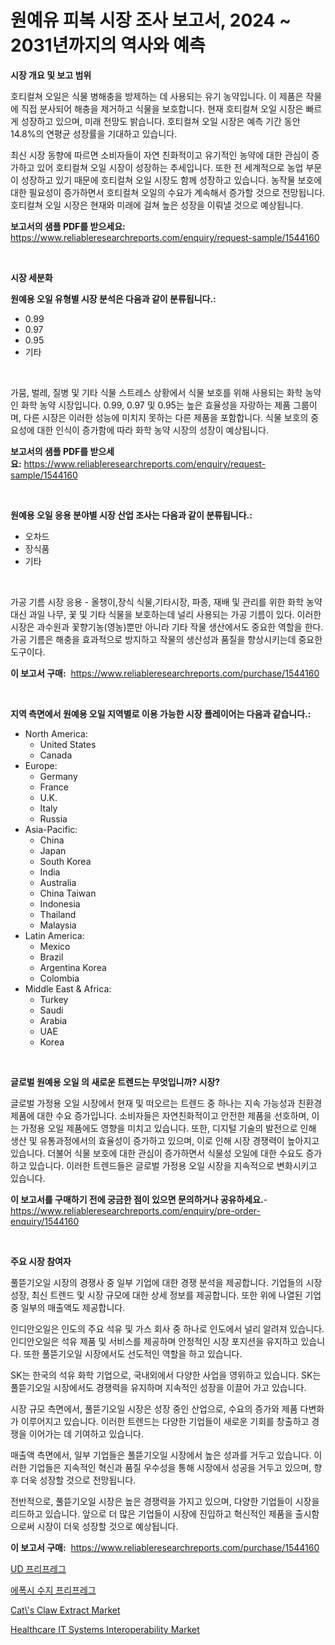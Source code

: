 <p><h1>원예유 피복 시장 조사 보고서, 2024 ~ 2031년까지의 역사와 예측</h1></p><p><strong>시장 개요 및 보고 범위</strong></p>
<p><p>호티컬쳐 오일은 식물 병해충을 방제하는 데 사용되는 유기 농약입니다. 이 제품은 작물에 직접 분사되어 해충을 제거하고 식물을 보호합니다. 현재 호티컬쳐 오일 시장은 빠르게 성장하고 있으며, 미래 전망도 밝습니다. 호티컬쳐 오일 시장은 예측 기간 동안 14.8%의 연평균 성장률을 기대하고 있습니다. </p><p>최신 시장 동향에 따르면 소비자들이 자연 친화적이고 유기적인 농약에 대한 관심이 증가하고 있어 호티컬쳐 오일 시장이 성장하는 추세입니다. 또한 전 세계적으로 농업 부문이 성장하고 있기 때문에 호티컬쳐 오일 시장도 함께 성장하고 있습니다. 농작물 보호에 대한 필요성이 증가하면서 호티컬쳐 오일의 수요가 계속해서 증가할 것으로 전망됩니다. 호티컬쳐 오일 시장은 현재와 미래에 걸쳐 높은 성장을 이뤄낼 것으로 예상됩니다.</p></p>
<p><strong>보고서의 샘플 PDF를 받으세요:</strong> <a href="https://www.reliableresearchreports.com/enquiry/request-sample/1544160">https://www.reliableresearchreports.com/enquiry/request-sample/1544160</a></p>
<p>&nbsp;</p>
<p><strong>시장 세분화</strong></p>
<p><strong>원예용 오일 유형별 시장 분석은 다음과 같이 분류됩니다.:</strong></p>
<p><ul><li>0.99</li><li>0.97</li><li>0.95</li><li>기타</li></ul></p>
<p>&nbsp;</p>
<p><p>가뭄, 벌레, 질병 및 기타 식물 스트레스 상황에서 식물 보호를 위해 사용되는 화학 농약 인 화학 농약 시장입니다. 0.99, 0.97 및 0.95는 높은 효율성을 자랑하는 제품 그룹이며, 다른 시장은 이러한 성능에 미치지 못하는 다른 제품을 포함합니다. 식물 보호의 중요성에 대한 인식이 증가함에 따라 화학 농약 시장의 성장이 예상됩니다.</p></p>
<p><strong>보고서의 샘플 PDF를 받으세요:</strong>&nbsp;<a href="https://www.reliableresearchreports.com/enquiry/request-sample/1544160">https://www.reliableresearchreports.com/enquiry/request-sample/1544160</a></p>
<p>&nbsp;</p>
<p><strong> 원예용 오일 응용 분야별 시장 산업 조사는 다음과 같이 분류됩니다.:</strong></p>
<p><ul><li>오차드</li><li>장식품</li><li>기타</li></ul></p>
<p>&nbsp;</p>
<p><p>가공 기름 시장 응용 - 올챙이,장식 식물,기타시장, 파종, 재배 및 관리를 위한 화학 농약 대신 과일 나무, 꽃 및 기타 식물을 보호하는데 널리 사용되는 가공 기름이 있다. 이러한 시장은 과수원과 꽃향기농(영농)뿐만 아니라 기타 작물 생산에서도 중요한 역할을 한다. 가공 기름은 해충을 효과적으로 방지하고 작물의 생산성과 품질을 향상시키는데 중요한 도구이다.</p></p>
<p><strong>이 보고서 구매:</strong>&nbsp; <a href="https://www.reliableresearchreports.com/purchase/1544160">https://www.reliableresearchreports.com/purchase/1544160</a></p>
<p>&nbsp;</p>
<p><strong>지역 측면에서 원예용 오일 지역별로 이용 가능한 시장 플레이어는 다음과 같습니다.:</strong></p>
<p><ul>
    <li>
        North America:
        <ul>
            <li>United States</li>
            <li>Canada</li>
        </ul>
    </li>
    <li>
        Europe:
        <ul>
            <li>Germany</li>
            <li>France</li>
            <li>U.K.</li>
            <li>Italy</li>
            <li>Russia</li>
        </ul>
    </li>
    <li>
        Asia-Pacific:
        <ul>
            <li>China</li>
            <li>Japan</li>
            <li>South Korea</li>
            <li>India</li>
            <li>Australia</li>
            <li>China Taiwan</li>
            <li>Indonesia</li>
            <li>Thailand</li>
            <li>Malaysia</li>
        </ul>
    </li>
    <li>
        Latin America:
        <ul>
            <li>Mexico</li>
            <li>Brazil</li>
            <li>Argentina Korea</li>
            <li>Colombia</li>
        </ul>
    </li>
    <li>
        Middle East & Africa:
        <ul>
            <li>Turkey</li>
            <li>Saudi</li>
            <li>Arabia</li>
            <li>UAE</li>
            <li>Korea</li>
        </ul>
    </li>
    </ul></p>
<p>&nbsp;</p>
<p><strong>글로벌 원예용 오일 의 새로운 트렌드는 무엇입니까? 시장?</strong></p>
<p><p>글로벌 가정용 오일 시장에서 현재 및 떠오르는 트렌드 중 하나는 지속 가능성과 친환경 제품에 대한 수요 증가입니다. 소비자들은 자연친화적이고 안전한 제품을 선호하며, 이는 가정용 오일 제품에도 영향을 미치고 있습니다. 또한, 디지털 기술의 발전으로 인해 생산 및 유통과정에서의 효율성이 증가하고 있으며, 이로 인해 시장 경쟁력이 높아지고 있습니다. 더불어 식물 보호에 대한 관심이 증가하면서 식물성 오일에 대한 수요도 증가하고 있습니다. 이러한 트렌드들은 글로벌 가정용 오일 시장을 지속적으로 변화시키고 있습니다.</p></p>
<p><strong>이 보고서를 구매하기 전에 궁금한 점이 있으면 문의하거나 공유하세요.</strong>- <a href="https://www.reliableresearchreports.com/enquiry/pre-order-enquiry/1544160">https://www.reliableresearchreports.com/enquiry/pre-order-enquiry/1544160</a></p>
<p>&nbsp;</p>
<p><strong>주요 시장 참여자</strong></p>
<p><p>풀뜯기오일 시장의 경쟁사 중 일부 기업에 대한 경쟁 분석을 제공합니다. 기업들의 시장 성장, 최신 트렌드 및 시장 규모에 대한 상세 정보를 제공합니다. 또한 위에 나열된 기업 중 일부의 매출액도 제공합니다.</p><p>인디안오일은 인도의 주요 석유 및 가스 회사 중 하나로 인도에서 널리 알려져 있습니다. 인디안오일은 석유 제품 및 서비스를 제공하며 안정적인 시장 포지션을 유지하고 있습니다. 또한 풀뜯기오일 시장에서도 선도적인 역할을 하고 있습니다.</p><p>SK는 한국의 석유 화학 기업으로, 국내외에서 다양한 사업을 영위하고 있습니다. SK는 풀뜯기오일 시장에서도 경쟁력을 유지하며 지속적인 성장을 이끌어 가고 있습니다.</p><p>시장 규모 측면에서, 풀뜯기오일 시장은 성장 중인 산업으로, 수요의 증가와 제품 다변화가 이루어지고 있습니다. 이러한 트렌드는 다양한 기업들이 새로운 기회를 창출하고 경쟁을 이어가는 데 기여하고 있습니다.</p><p>매출액 측면에서, 일부 기업들은 풀뜯기오일 시장에서 높은 성과를 거두고 있습니다. 이러한 기업들은 지속적인 혁신과 품질 우수성을 통해 시장에서 성공을 거두고 있으며, 향후 더욱 성장할 것으로 전망됩니다.</p><p>전반적으로, 풀뜯기오일 시장은 높은 경쟁력을 가지고 있으며, 다양한 기업들이 시장을 리드하고 있습니다. 앞으로 더 많은 기업들이 시장에 진입하고 혁신적인 제품을 출시함으로써 시장이 더욱 성장할 것으로 예상됩니다.</p></p>
<p><strong>이 보고서 구매:</strong>&nbsp;&nbsp;<a href="https://www.reliableresearchreports.com/purchase/1544160">https://www.reliableresearchreports.com/purchase/1544160</a></p>
<p><p><a href="https://github.com/CorEmtymerich56566/Market-Research-Report-List-1/blob/main/462177213446.md">UD 프리프레그</a></p><p><a href="https://github.com/GabrielBlanda5656/Market-Research-Report-List-1/blob/main/219929613445.md">에폭시 수지 프리프레그</a></p><p><a href="https://www.linkedin.com/pulse/cats-claw-extract-market-size-growth-segmentation-regional-roqgc?trackingId=LGMPUBdq2puCoX5r5SKq%2Fg%3D%3D">Cat\'s Claw Extract Market</a></p><p><a href="https://www.linkedin.com/pulse/healthcare-systems-interoperability-market-size-growth-outlook-hw8tc?trackingId=PO6VKN1%2Fxy%2Ff%2F8S8F7FMqA%3D%3D">Healthcare IT Systems Interoperability Market</a></p></p>
